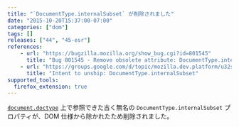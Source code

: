```yaml
---
title: "`DocumentType.internalSubset` が削除されました"
date: "2015-10-20T15:37:00-07:00"
categories: ["dom"]
tags: []
releases: ["44", "45-esr"]
references:
    - url: "https://bugzilla.mozilla.org/show_bug.cgi?id=801545"
      title: "Bug 801545 - Remove obsolete attribute: DocumentType.internalSubset"
    - url: "https://groups.google.com/d/topic/mozilla.dev.platform/u32smeY40Xw/discussion"
      title: "Intent to unship: DocumentType.internalSubset"
supported_tools:
  firefox_extension: true
---
```

[`document.doctype`](https://developer.mozilla.org/docs/Web/API/Document/doctype) 上で参照できた古く無名の `DocumentType.internalSubset` プロパティが、DOM 仕様から除かれたため削除されました。
